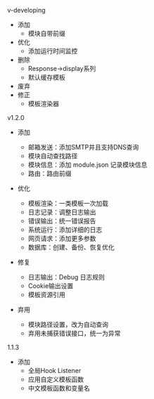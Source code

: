 v-developing
- 添加
    - 模块自带前缀
- 优化
    - 添加运行时间监控
- 删除
    - Response->display系列
    - 默认缓存模板
- 废弃
- 修正
    - 模板渲染器

v1.2.0
- 添加
   - 邮箱发送：添加SMTP并且支持DNS查询
   - 模块自动查找路径
   - 模块信息：添加 module.json 记录模块信息
   - 路由：路由前缀
    
- 优化
   - 模板渲染：一类模板一次加载
   - 日志记录：调整日志输出
   - 错误输出：统一错误报告
   - 系统运行：添加详细的日志
   - 网页请求：添加更多参数
   - 数据库：创建、备份、恢复优化
   
- 修复
	- 日志输出：Debug 日志规则
	- Cookie输出设置
	- 模板资源引用

- 弃用
	- 模块路径设置，改为自动查询
	- 弃用未捕获错误接口，统一为异常

1.1.3
- 添加
    - 全局Hook Listener
    - 应用自定义模板函数
    - 中文模板函数和变量名
